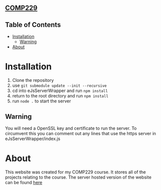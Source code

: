 [**COMP229**](https://github.com/Sartorra/COMP229.git)
---
## Table of Contents
- [Installation](#installation)
  - [Warning](#warning)
- [About](#about)


# Installation
1. Clone the repository
2. use `git submodule update --init --recursive`
3. cd into eJsServerWrapper and run `npm install`
4. return to the root directory and run `npm install`
5. run `node .` to start the server

## Warning
You will need a OpenSSL key and certificate to run the server.
To circumvent this you can comment out any lines that use the https server in eJsServerWrapper/index.js

# About
This website was created for my COMP229 course. It stores all of the projects relating to the course. The server hosted version of the website can be found [here](https://braedancwilewicz.software/)